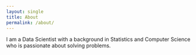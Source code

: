 ```yaml
---
layout: single
title: About
permalink: /about/
---
```

I am a Data Scientist with a background in Statistics and Computer Science
who is passionate about solving problems.

